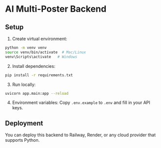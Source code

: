# AI Multi-Poster Backend

## Setup
1. Create virtual environment:
```bash
python -m venv venv
source venv/bin/activate  # Mac/Linux
venv\Scripts\activate   # Windows
```

2. Install dependencies:
```bash
pip install -r requirements.txt
```

3. Run locally:
```bash
uvicorn app.main:app --reload
```

4. Environment variables:
Copy `.env.example` to `.env` and fill in your API keys.

## Deployment
You can deploy this backend to Railway, Render, or any cloud provider that supports Python.
